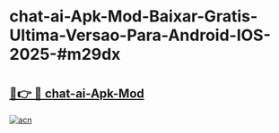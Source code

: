 # chat-ai-Apk-Mod-Baixar-Gratis-Ultima-Versao-Para-Android-IOS-2025-#m29dx

# <h2><a href="https://ainizakaria.my?title=chat-ai-Apk-Mod&ref=24M">🔗👉 🔴 chat-ai-Apk-Mod</a></h2>

[![acn](https://github.com/user-attachments/assets/0f9c940e-d8b0-45ae-aac7-cd30a18b3e1c)](https://ainizakaria.my?title=chat-ai-Apk-Mod&ref=24M)

